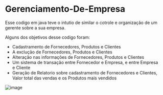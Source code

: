 # Gerenciamento-De-Empresa

Esse codigo em java teve o intutio de similar o cotrole e organização de um gerente sobre a sua empresa.

Alguns dos objetivos desse codigo foram:
- Cadastramento de Fornecedores, Produtos e Clientes
- A exclução de Fornecedores, Produtos e Clientes
- Alteração nas informações de Fornecedores, Produtos e Clientes
- Um sistema de transação entre Fornecedor e Empresa, e entre Empresa e Cliente
- Geração de Relatorio sobre cadastramento de Fornecedores e Clientes, Valor total das vendas e os Produtos mais vendidos

![image](https://user-images.githubusercontent.com/110855171/184521984-130b8957-85d4-4507-83a7-a6e45c09f71f.png)

